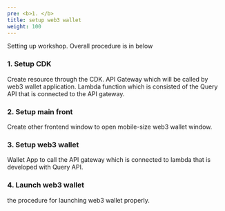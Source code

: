 ```yaml
---
pre: <b>1. </b>
title: setup web3 wallet
weight: 100
---
```



Setting up workshop. Overall procedure is in below


### 1. Setup CDK

Create resource through the CDK.
API Gateway which will be called by web3 wallet application. 
Lambda function which is consisted of the Query API that is connected to the API gateway.

### 2. Setup main front

Create other frontend window to open mobile-size web3 wallet window.


### 3. Setup web3 wallet

Wallet App to call the API gateway which is connected to lambda that is developed with Query API.


### 4. Launch web3 wallet

the procedure for launching web3 wallet properly.
